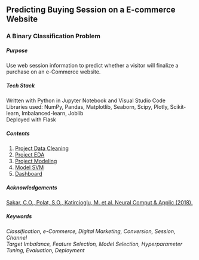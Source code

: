 ## Predicting Buying Session on a E-commerce Website
### A Binary Classification Problem
##### Purpose

Use web session information to predict whether a visitor will finalize a purchase on an e-Commerce website.

##### Tech Stack
Written with Python in Jupyter Notebook and Visual Studio Code<br>
Libraries used: NumPy, Pandas, Matplotlib, Seaborn, Scipy, Plotly, Scikit-learn, Imbalanced-learn, Joblib<br>
Deployed with Flask

##### Contents
1. [Project Data Cleaning](https://nbviewer.jupyter.org/github/gtanubrata/Predicting-Buying-Session/blob/master/Project%20Data%20Cleaning.ipynb)
2. [Project EDA](https://nbviewer.jupyter.org/github/gtanubrata/Predicting-Buying-Session/blob/master/Project%20EDA.ipynb)
3. [Project Modeling](https://nbviewer.jupyter.org/github/gtanubrata/Predicting-Buying-Session/blob/master/Project%20Modeling.ipynb)
4. [Model SVM](https://nbviewer.jupyter.org/github/gtanubrata/Predicting-Buying-Session/blob/master/Model%20SVM.ipynb)
5. [Dashboard](https://github.com/gtanubrata/Predicting-Buying-Session/tree/master/Dashboard)

##### Acknowledgements
[Sakar, C.O., Polat, S.O., Katircioglu, M. et al. Neural Comput & Applic (2018).](https://link.springer.com/article/10.1007/s00521-018-3523-0)

##### Keywords
  *Classification, e-Commerce, Digital Marketing, Conversion, Session, Channel*<br>
  *Target Imbalance, Feature Selection, Model Selection, Hyperparameter Tuning, Evaluation, Deployment*

